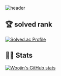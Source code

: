 ![header](https://capsule-render.vercel.app/api?type=waving&color=18387C%width=100%&height=200&section=header&text=Thank%20for%20visiting%20my%20github!&fontAlign=65&fontAlignY=40&fontSize=40&fontColor=F9FBF5)   

## 🏆 solved rank 
[![Solved.ac Profile](http://mazassumnida.wtf/api/v2/generate_badge?boj=wooeric)](https://solved.ac/wooeric)

## 🧗‍♂️ Stats

[![Woojin's GitHub stats](https://github-readme-stats.vercel.app/api?username=WoojinJeonkr&show_icons=true&count_private=true)](https://github.com/WoojinJeonkr/github-readme-stats)
